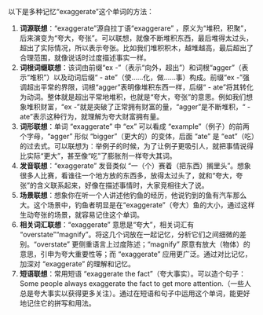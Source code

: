 以下是多种记忆“exaggerate”这个单词的方法：
1. **词源联想**：“exaggerate”源自拉丁语“exaggerare” ，原义为“堆积，积聚”，后来演变为“夸大，夸张”。可以联想，就像不断堆积东西，最后堆得太过头，超出了实际情况，所以表示夸张。比如我们堆积积木，越堆越高，最后超出了合理范围，就像说话时过度描述事实一样。 
2. **词根词缀联想**：该词由前缀“ex -”（表示“向外，超出”）和词根“agger”（表示“堆积”）以及动词后缀“ - ate”（使……化，做……事）构成。前缀“ex -”强调超出平常的界限，词根“agger”表明像堆积东西一样，后缀“ - ate”将其转化为动词。整体就是超出平常地堆积，也就是“夸大，夸张”的意思。例如我们想象堆积财富，“ex -”就是突破了正常拥有财富的量，“agger”是不断堆积，“ - ate”表示这种行为，就理解为夸大财富拥有量。 
3. **词形联想**：单词 “exaggerate” 中 “ex” 可以看成 “example”（例子）的前两个字母，“agger” 形似 “bigger”（更大的）的变体，后面 “ate” 是 “eat”（吃）的过去式。可以联想为：举例子的时候，为了让例子更吸引人，就把事情说得比实际“更大”，甚至像“吃”了膨胀剂一样夸大其词。 
4. **发音联想**：“exaggerate” 发音类似 “一（个）赛着（把东西）搁里头”。想象很多人比赛，看谁往一个地方放的东西多，放得太过头了，就和“夸大，夸张”的含义联系起来，好像在描述事情时，大家竞相往大了说。 
5. **场景联想**：想象你在听一个人讲述他钓鱼的经历，他说钓到的鱼有汽车那么大。这个场景中，钓鱼者明显是在“exaggerate”（夸大）鱼的大小，通过这样生动夸张的场景，就容易记住这个单词。 
6. **相关词汇联想**：“exaggerate” 意思是“夸大”，相关词汇有 “overstate”“magnify”。将这几个词放在一起记忆，分析它们之间细微的差别。“overstate” 更侧重语言上过度陈述；“magnify” 原意有放大（物体）的意思，引申为夸大重要性等；而 “exaggerate” 应用更广泛。通过对比记忆，加深对 “exaggerate” 的理解和记忆。 
7. **短语联想**：常用短语 “exaggerate the fact”（夸大事实）。可以造个句子：Some people always exaggerate the fact to get more attention.（一些人总是夸大事实以获得更多关注）。通过在短语和句子中运用这个单词，能更好地记住它的拼写和用法。 